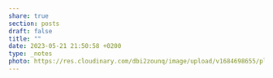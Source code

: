 ```yaml
---
share: true
section: posts
draft: false
title: ""
date: 2023-05-21 21:50:58 +0200
type: _notes
photo: https://res.cloudinary.com/dbi2zounq/image/upload/v1684698655/pltouhlhxqgsybjpu6t2.jpg
---
```




